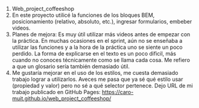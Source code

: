 1. Web_project_coffeeshop
2. En este proyecto utilicé la funciones de los bloques BEM, posicionamiento (relativo, absoluto, etc.), ingresar formularios, embeber videos.
3. Planes de mejora: Es muy útil utilizar más videos antes de empezar con la práctica. En muchas ocasiones en el sprint, aún no se enseñaba a utilizar las funciones y a la hora de la práctica uno se siente un poco perdido.
   La forma de explicarse en el texto es un poco dificil, más cuando no conoces técnicamente como se llama cada cosa. Me refiero a que un glosario sería también demasiado útil.
4. Me gustaría mejorar en el uso de los estilos, me cuesta demasiado trabajo lograr a utilizarlos. Aveces me pasa que ya sé qué estilo usar (propiedad y valor) pero no sé a qué selector pertenece.
Dejo URL de mi trabajo publicado en GitHub Pages: https://caro-muit.github.io/web_project_coffeeshop/

